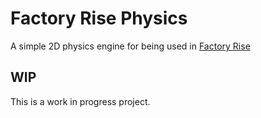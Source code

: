# Factory Rise Physics
A simple 2D physics engine for being used in [Factory Rise](https://github.com/Factory-Rise/Factory-Rise)

## WIP
This is a work in progress project.
